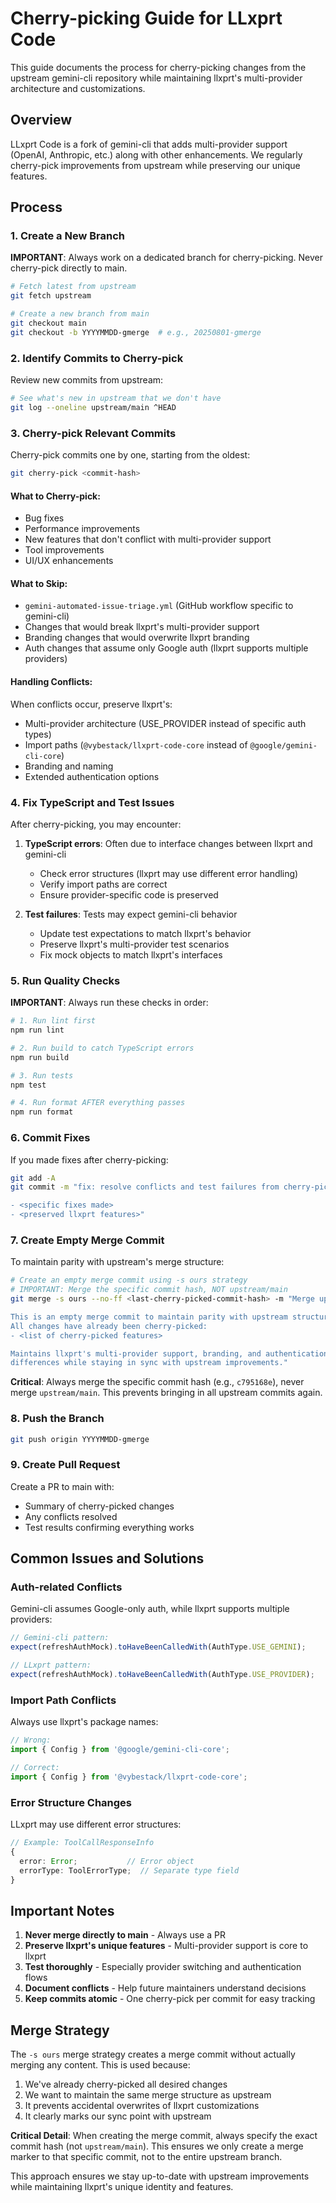 # Cherry-picking Guide for LLxprt Code

This guide documents the process for cherry-picking changes from the upstream gemini-cli repository while maintaining llxprt's multi-provider architecture and customizations.

## Overview

LLxprt Code is a fork of gemini-cli that adds multi-provider support (OpenAI, Anthropic, etc.) along with other enhancements. We regularly cherry-pick improvements from upstream while preserving our unique features.

## Process

### 1. Create a New Branch

**IMPORTANT**: Always work on a dedicated branch for cherry-picking. Never cherry-pick directly to main.

```bash
# Fetch latest from upstream
git fetch upstream

# Create a new branch from main
git checkout main
git checkout -b YYYYMMDD-gmerge  # e.g., 20250801-gmerge
```

### 2. Identify Commits to Cherry-pick

Review new commits from upstream:

```bash
# See what's new in upstream that we don't have
git log --oneline upstream/main ^HEAD
```

### 3. Cherry-pick Relevant Commits

Cherry-pick commits one by one, starting from the oldest:

```bash
git cherry-pick <commit-hash>
```

#### What to Cherry-pick:
- Bug fixes
- Performance improvements
- New features that don't conflict with multi-provider support
- Tool improvements
- UI/UX enhancements

#### What to Skip:
- `gemini-automated-issue-triage.yml` (GitHub workflow specific to gemini-cli)
- Changes that would break llxprt's multi-provider support
- Branding changes that would overwrite llxprt branding
- Auth changes that assume only Google auth (llxprt supports multiple providers)

#### Handling Conflicts:
When conflicts occur, preserve llxprt's:
- Multi-provider architecture (USE_PROVIDER instead of specific auth types)
- Import paths (`@vybestack/llxprt-code-core` instead of `@google/gemini-cli-core`)
- Branding and naming
- Extended authentication options

### 4. Fix TypeScript and Test Issues

After cherry-picking, you may encounter:

1. **TypeScript errors**: Often due to interface changes between llxprt and gemini-cli
   - Check error structures (llxprt may use different error handling)
   - Verify import paths are correct
   - Ensure provider-specific code is preserved

2. **Test failures**: Tests may expect gemini-cli behavior
   - Update test expectations to match llxprt's behavior
   - Preserve llxprt's multi-provider test scenarios
   - Fix mock objects to match llxprt's interfaces

### 5. Run Quality Checks

**IMPORTANT**: Always run these checks in order:

```bash
# 1. Run lint first
npm run lint

# 2. Run build to catch TypeScript errors
npm run build

# 3. Run tests
npm test

# 4. Run format AFTER everything passes
npm run format
```

### 6. Commit Fixes

If you made fixes after cherry-picking:

```bash
git add -A
git commit -m "fix: resolve conflicts and test failures from cherry-picks

- <specific fixes made>
- <preserved llxprt features>"
```

### 7. Create Empty Merge Commit

To maintain parity with upstream's merge structure:

```bash
# Create an empty merge commit using -s ours strategy
# IMPORTANT: Merge the specific commit hash, NOT upstream/main
git merge -s ours --no-ff <last-cherry-picked-commit-hash> -m "Merge upstream gemini-cli up to commit <hash>

This is an empty merge commit to maintain parity with upstream structure.
All changes have already been cherry-picked:
- <list of cherry-picked features>

Maintains llxprt's multi-provider support, branding, and authentication
differences while staying in sync with upstream improvements."
```

**Critical**: Always merge the specific commit hash (e.g., `c795168e`), never merge `upstream/main`. This prevents bringing in all upstream commits again.

### 8. Push the Branch

```bash
git push origin YYYYMMDD-gmerge
```

### 9. Create Pull Request

Create a PR to main with:
- Summary of cherry-picked changes
- Any conflicts resolved
- Test results confirming everything works

## Common Issues and Solutions

### Auth-related Conflicts

Gemini-cli assumes Google-only auth, while llxprt supports multiple providers:

```typescript
// Gemini-cli pattern:
expect(refreshAuthMock).toHaveBeenCalledWith(AuthType.USE_GEMINI);

// LLxprt pattern:
expect(refreshAuthMock).toHaveBeenCalledWith(AuthType.USE_PROVIDER);
```

### Import Path Conflicts

Always use llxprt's package names:

```typescript
// Wrong:
import { Config } from '@google/gemini-cli-core';

// Correct:
import { Config } from '@vybestack/llxprt-code-core';
```

### Error Structure Changes

LLxprt may use different error structures:

```typescript
// Example: ToolCallResponseInfo
{
  error: Error;           // Error object
  errorType: ToolErrorType;  // Separate type field
}
```

## Important Notes

1. **Never merge directly to main** - Always use a PR
2. **Preserve llxprt's unique features** - Multi-provider support is core to llxprt
3. **Test thoroughly** - Especially provider switching and authentication flows
4. **Document conflicts** - Help future maintainers understand decisions
5. **Keep commits atomic** - One cherry-pick per commit for easy tracking

## Merge Strategy

The `-s ours` merge strategy creates a merge commit without actually merging any content. This is used because:
1. We've already cherry-picked all desired changes
2. We want to maintain the same merge structure as upstream
3. It prevents accidental overwrites of llxprt customizations
4. It clearly marks our sync point with upstream

**Critical Detail**: When creating the merge commit, always specify the exact commit hash (not `upstream/main`). This ensures we only create a merge marker to that specific commit, not to the entire upstream branch.

This approach ensures we stay up-to-date with upstream improvements while maintaining llxprt's unique identity and features.
